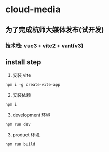 # cloud-media

## 为了完成杭师大媒体发布(试开发)

### 技术栈: vue3 + vite2 + vant(v3)

## install step

1. 安装 vite

```shell
npm i -g create-vite-app
```

2. 安装依赖

```shell
npm i
```

3. development 环境

```shell
npm run dev
```

3. product 环境

```shell
npm run build
```
